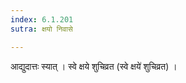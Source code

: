 ```yaml
---
index: 6.1.201
sutra: क्षयो निवासे

---
```

आद्युदात्तः स्यात् । स्वे क्षये शुचिव्रत (स्वे क्षये॑ शुचिव्रत) ।